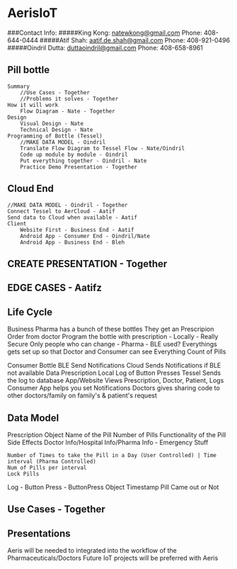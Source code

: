 # AerisIoT

###Contact Info:
#####King Kong: natewkong@gmail.com Phone: 408-644-0444
#####Atif Shah: aatif.de.shah@gmail.com Phone: 408-921-0496
#####Oindril Dutta: duttaoindril@gmail.com Phone: 408-658-8961

Pill bottle
--
    Summary
        //Use Cases - Together
        //Problems it solves - Together
    How it will work
        Flow Diagram - Nate - Together
    Design
        Visual Design - Nate
        Technical Design - Nate
    Programming of Bottle (Tessel)
        //MAKE DATA MODEL - Oindril
        Translate Flow Diagram to Tessel Flow - Nate/Oindril
        Code up module by module - Oindril
        Put everything together - Oindril - Nate
        Practice Demo Presentation - Together

Cloud End
--
    //MAKE DATA MODEL - Oindril - Together
    Connect Tessel to AerCloud - Aatif
    Send data to Cloud when available - Aatif
    Client
        Website First - Business End - Aatif
        Android App - Consumer End - Oindril/Nate
        Android App - Business End - Bleh

CREATE PRESENTATION - Together
--

EDGE CASES - Aatifz
--

Life Cycle
--
Business
    Pharma has a bunch of these bottles
    They get an Prescripion Order from doctor
    Program the bottle with prescription - Locally - Really Secure
    Only people who can change - Pharma - BLE used?
    Everythings gets set up so that Doctor and Consumer can see Everything
    Count of Pills

Consumer
    Bottle
        BLE
            Send Notifications
        Cloud
            Sends Notifications if BLE not available
        Data
            Prescription
            Local Log of Button Presses
        Tessel
            Sends the log to database
    App/Website
        Views Prescription, Doctor, Patient, Logs
        Consumer App helps you set Notifications
        Doctors gives sharing code to other doctors/family on family's & patient's request

Data Model
--
Prescription Object
    Name of the Pill
    Number of Pills
    Functionality of the Pill
    Side Effects
    Doctor Info/Hospital Info/Pharma Info - Emergency Stuff

    Number of Times to take the Pill in a Day (User Controlled) | Time interval (Pharma Controlled)
    Num of Pills per interval
    Lock Pills

Log - Button Press - ButtonPress Object
        Timestamp
        Pill Came out or Not

Use Cases - Together
--


Presentations
--
Aeris will be needed to integrated into the workflow of the Pharmaceuticals/Doctors
Future IoT projects will be preferred with Aeris